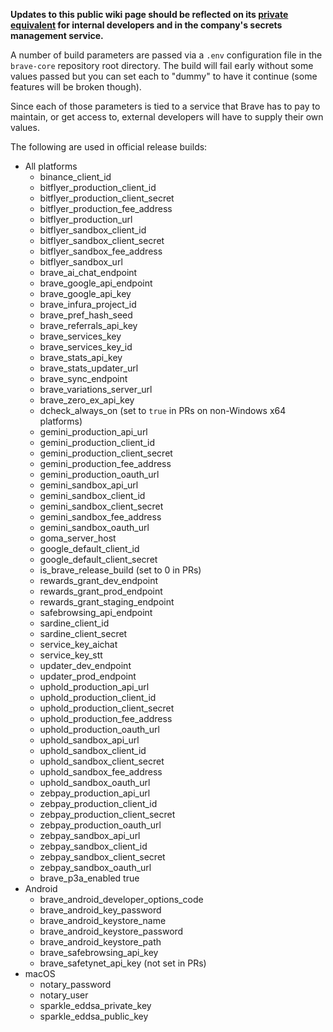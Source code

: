 **Updates to this public wiki page should be reflected on its [private equivalent](https://github.com/brave/devops/wiki/%60.env%60-config-for-Brave-Developers) for internal developers and in the company's secrets management service.**

A number of build parameters are passed via a `.env` configuration file in the `brave-core` repository root directory. The build will fail early without some values passed but you can set each to "dummy" to have it continue (some features will be broken though).

Since each of those parameters is tied to a service that Brave has to pay to maintain, or get access to, external developers will have to supply their own values.

The following are used in official release builds:

* All platforms
  * binance_client_id
  * bitflyer_production_client_id
  * bitflyer_production_client_secret
  * bitflyer_production_fee_address
  * bitflyer_production_url
  * bitflyer_sandbox_client_id
  * bitflyer_sandbox_client_secret
  * bitflyer_sandbox_fee_address
  * bitflyer_sandbox_url
  * brave_ai_chat_endpoint
  * brave_google_api_endpoint
  * brave_google_api_key
  * brave_infura_project_id
  * brave_pref_hash_seed
  * brave_referrals_api_key
  * brave_services_key
  * brave_services_key_id
  * brave_stats_api_key
  * brave_stats_updater_url
  * brave_sync_endpoint
  * brave_variations_server_url
  * brave_zero_ex_api_key
  * dcheck_always_on (set to `true` in PRs on non-Windows x64 platforms)
  * gemini_production_api_url
  * gemini_production_client_id
  * gemini_production_client_secret
  * gemini_production_fee_address
  * gemini_production_oauth_url
  * gemini_sandbox_api_url
  * gemini_sandbox_client_id
  * gemini_sandbox_client_secret
  * gemini_sandbox_fee_address
  * gemini_sandbox_oauth_url
  * goma_server_host
  * google_default_client_id
  * google_default_client_secret
  * is_brave_release_build (set to 0 in PRs)
  * rewards_grant_dev_endpoint
  * rewards_grant_prod_endpoint
  * rewards_grant_staging_endpoint
  * safebrowsing_api_endpoint
  * sardine_client_id
  * sardine_client_secret
  * service_key_aichat
  * service_key_stt
  * updater_dev_endpoint
  * updater_prod_endpoint
  * uphold_production_api_url
  * uphold_production_client_id
  * uphold_production_client_secret
  * uphold_production_fee_address
  * uphold_production_oauth_url
  * uphold_sandbox_api_url
  * uphold_sandbox_client_id
  * uphold_sandbox_client_secret
  * uphold_sandbox_fee_address
  * uphold_sandbox_oauth_url
  * zebpay_production_api_url
  * zebpay_production_client_id
  * zebpay_production_client_secret
  * zebpay_production_oauth_url
  * zebpay_sandbox_api_url
  * zebpay_sandbox_client_id
  * zebpay_sandbox_client_secret
  * zebpay_sandbox_oauth_url
  * brave_p3a_enabled true
* Android
  * brave_android_developer_options_code
  * brave_android_key_password
  * brave_android_keystore_name
  * brave_android_keystore_password
  * brave_android_keystore_path
  * brave_safebrowsing_api_key
  * brave_safetynet_api_key (not set in PRs)
* macOS
  * notary_password
  * notary_user
  * sparkle_eddsa_private_key
  * sparkle_eddsa_public_key
